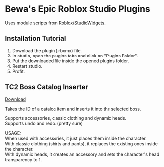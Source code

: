# Bewa's Epic Roblox Studio Plugins
Uses module scripts from [Roblox/StudioWidgets](https://github.com/Roblox/StudioWidgets).

## Installation Tutorial
1. Download the plugin (.rbxmx) file.
2. In studio, open the plugins tabs and click on "Plugins Folder".
3. Put the downloaded file inside the opened plugins folder.
4. Restart studio.
5. Profit.

## TC2 Boss Catalog Inserter
[Download](https://github.com/Bewach/rbx-studio-plugins/releases/download/tc2-boss-catalog-inserter/TC2BossCatalogInserter.rbxmx)

Takes the ID of a catalog item and inserts it into the selected boss.

Supports accessories, classic clothing and dynamic heads.\
Supports undo and redo. (pretty sure)

USAGE:\
When used with accessories, it just places them inside the character.\
With classic clothing (shirts and pants), it replaces the existing ones inside the character.\
With dynamic heads, it creates an accessory and sets the character's head transparency to 1.
